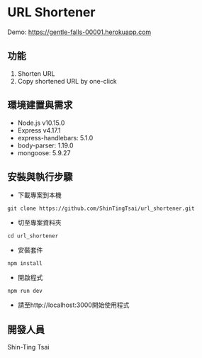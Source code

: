 # URL Shortener



Demo:
https://gentle-falls-00001.herokuapp.com

## 功能

1. Shorten URL
2. Copy shortened URL by one-click

## 環境建置與需求
- Node.js v10.15.0
- Express v4.17.1
- express-handlebars: 5.1.0
- body-parser: 1.19.0
- mongoose: 5.9.27

## 安裝與執行步驟
- 下載專案到本機
```
git clone https://github.com/ShinTingTsai/url_shortener.git
```
- 切至專案資料夾
```
cd url_shortener
```
- 安裝套件
```
npm install
```
- 開啟程式
```
npm run dev
```
- 請至http://localhost:3000開始使用程式


## 開發人員
Shin-Ting Tsai
